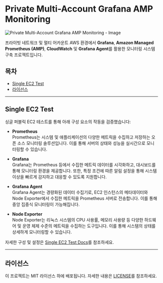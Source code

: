 # Private Multi-Account Grafana AMP Monitoring

![Private Multi-Account Grafana AMP Monitoring - Image](images/dashboard-screenshot.png)

프라이빗 네트워크 및 멀티 어카운트 AWS 환경에서 **Grafana**, **Amazon Managed Prometheus (AMP)**, **CloudWatch** 및 **Grafana Agent**를 활용한 모니터링 시스템 구축 프로젝트입니다.

## 목차
- [Single EC2 Test](#Single-EC2-Test)
- [라이선스](#라이선스)

---

## Single EC2 Test

싱글 퍼블릭 EC2 테스트를 통해 아래 구성 요소의 작동을 검증했습니다:

- **Prometheus**  
  Prometheus는 시스템 및 애플리케이션의 다양한 메트릭을 수집하고 저장하는 오픈 소스 모니터링 솔루션입니다. 이를 통해 서버의 상태와 성능을 실시간으로 모니터링할 수 있습니다.

- **Grafana**  
  Grafana는 Prometheus 등에서 수집한 메트릭 데이터를 시각화하고, 대시보드를 통해 모니터링 환경을 제공합니다. 또한, 특정 조건에 따른 알림 설정을 통해 시스템 이상을 빠르게 감지하고 대응할 수 있도록 지원합니다.

- **Grafana Agent**  
  Grafana Agent는 경량화된 데이터 수집기로, EC2 인스턴스의 메타데이터와 Node Exporter에서 수집한 메트릭을 Prometheus 서버로 전송합니다. 이를 통해 중앙 집중식 모니터링이 가능해집니다.

- **Node Exporter**  
  Node Exporter는 리눅스 시스템의 CPU 사용률, 메모리 사용량 등 다양한 하드웨어 및 운영 체제 수준의 메트릭을 수집하는 도구입니다. 이를 통해 시스템의 상태를 상세하게 모니터링할 수 있습니다.

자세한 구성 및 설정은 [Single EC2 Test Docs](docs/single-ec2-test.md)를 참조하세요.

---

## 라이선스
이 프로젝트는 MIT 라이선스 하에 배포됩니다. 자세한 내용은 [LICENSE](LICENSE)를 참조하세요.
